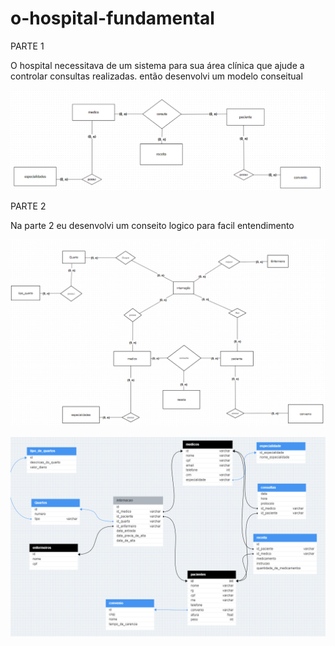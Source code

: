 # o-hospital-fundamental
<p>PARTE 1</p>
<p>O hospital necessitava de um sistema para sua área clínica que ajude a controlar consultas realizadas.
então desenvolvi um modelo conseitual  </p>

![img](https://github.com/Michel-rodrigues30/o-hospital-fundamental/blob/main/assets/Captura%20de%20tela%202023-10-26%20145335.png)
<p>
 PARTE 2 
</p>
<p>
 Na parte 2 eu desenvolvi um conseito logico para facil entendimento 
</p>

![img](https://github.com/Michel-rodrigues30/o-hospital-fundamental/blob/main/assets/Captura%20de%20tela%202023-10-31%20151547.png)

![img](https://github.com/Michel-rodrigues30/o-hospital-fundamental/blob/main/assets/Captura%20de%20tela%202023-10-31%20154352.png)
